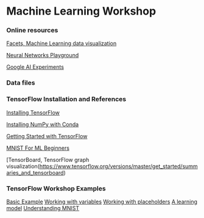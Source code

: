 # Machine Learning Workshop

### Online resources
[Facets, Machine Learning data visualization](pair-code.github.io/facets)

[Neural Networks Playground](playground.tensorflow.org)

[Google AI Experiments](https://experiments.withgoogle.com/ai)

### Data files

### TensorFlow Installation and References

[Installing TensorFlow](https://www.tensorflow.org/install)

[Installing NumPy with Conda](https://anaconda.org/anaconda/numpy)

[Getting Started with TensorFlow](https://www.tensorflow.org/get_started/get_started)

[MNIST For ML Beginners](https://www.tensorflow.org/get_started/mnist/beginners)

[TensorBoard, TensorFlow graph visualization(https://www.tensorflow.org/versions/master/get_started/summaries_and_tensorboard)

### TensorFlow Workshop Examples
[Basic Example]()
[Working with variables]()
[Working with placeholders]()
[A learning model]()
[Understanding MNIST]()
